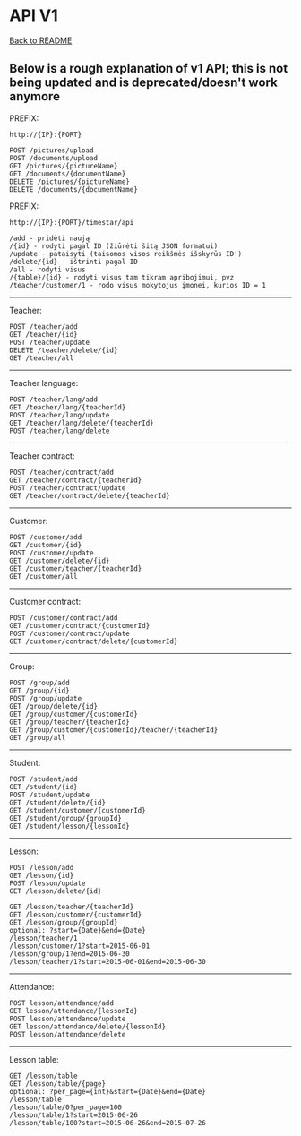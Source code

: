 # API V1

[Back to README](/README.md)

## Below is a rough explanation of v1 API; this is not being updated and is deprecated/doesn't work anymore

PREFIX:

    http://{IP}:{PORT}
    
    POST /pictures/upload
    POST /documents/upload
    GET /pictures/{pictureName}
    GET /documents/{documentName}
    DELETE /pictures/{pictureName}
    DELETE /documents/{documentName}

PREFIX:

    http://{IP}:{PORT}/timestar/api
    
    /add - pridėti naują
    /{id} - rodyti pagal ID (žiūrėti šitą JSON formatui)
    /update - pataisyti (taisomos visos reikšmės išskyrūs ID!)
    /delete/{id} - ištrinti pagal ID
    /all - rodyti visus
    /{table}/{id} - rodyti visus tam tikram apribojimui, pvz /teacher/customer/1 - rodo visus mokytojus įmonei, kurios ID = 1

------------------------------------------------------------------------------------
Teacher:

    POST /teacher/add
    GET /teacher/{id}
    POST /teacher/update
    DELETE /teacher/delete/{id}
    GET /teacher/all

------------------------------------------------------------------------------------
Teacher language:

    POST /teacher/lang/add
    GET /teacher/lang/{teacherId}
    POST /teacher/lang/update
    GET /teacher/lang/delete/{teacherId}
    POST /teacher/lang/delete

------------------------------------------------------------------------------------
Teacher contract:

    POST /teacher/contract/add
    GET /teacher/contract/{teacherId}
    POST /teacher/contract/update
    GET /teacher/contract/delete/{teacherId}

------------------------------------------------------------------------------------
Customer:

    POST /customer/add
    GET /customer/{id}
    POST /customer/update
    GET /customer/delete/{id}
    GET /customer/teacher/{teacherId}
    GET /customer/all

------------------------------------------------------------------------------------
Customer contract:

    POST /customer/contract/add
    GET /customer/contract/{customerId}
    POST /customer/contract/update
    GET /customer/contract/delete/{customerId}

------------------------------------------------------------------------------------
Group:

    POST /group/add
    GET /group/{id}
    POST /group/update
    GET /group/delete/{id}
    GET /group/customer/{customerId}
    GET /group/teacher/{teacherId}
    GET /group/customer/{customerId}/teacher/{teacherId}
    GET /group/all

------------------------------------------------------------------------------------
Student:

    POST /student/add
    GET /student/{id}
    POST /student/update
    GET /student/delete/{id}
    GET /student/customer/{customerId}
    GET /student/group/{groupId}
    GET /student/lesson/{lessonId}

------------------------------------------------------------------------------------
Lesson:

    POST /lesson/add
    GET /lesson/{id}
    POST /lesson/update
    GET /lesson/delete/{id}
    
    GET /lesson/teacher/{teacherId}
    GET /lesson/customer/{customerId}
    GET /lesson/group/{groupId}
    optional: ?start={Date}&end={Date}
    /lesson/teacher/1
    /lesson/customer/1?start=2015-06-01
    /lesson/group/1?end=2015-06-30
    /lesson/teacher/1?start=2015-06-01&end=2015-06-30

------------------------------------------------------------------------------------
Attendance:

    POST lesson/attendance/add
    GET lesson/attendance/{lessonId}
    POST lesson/attendance/update
    GET lesson/attendance/delete/{lessonId}
    POST lesson/attendance/delete

------------------------------------------------------------------------------------
Lesson table:

    GET /lesson/table
    GET /lesson/table/{page}
    optional: ?per_page={int}&start={Date}&end={Date}
    /lesson/table
    /lesson/table/0?per_page=100
    /lesson/table/1?start=2015-06-26
    /lesson/table/100?start=2015-06-26&end=2015-07-26
